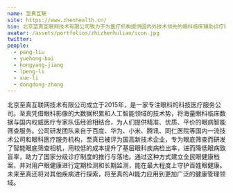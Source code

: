 ```yaml
---
name: 至真互联
site: https://www.zhenhealth.cn/
bio: 北京至真互联网技术有限公司致力于为医疗机构提供国内外技术领先的眼科临床辅助诊疗综合解决方案
avatar: /assets/portfolios/zhizhenhulian/icon.jpg
twitter: 
people:
  - peng-liu
  - yuehong-bai
  - hongyang-jiang
  - lpeng-li
  - xue-li
  - dongdong-zhang
---
```

北京至真互联网技术有限公司成立于2015年，是一家专注眼科的科技医疗服务公司。至真凭借眼科影像的大数据积累和人工智能领域的技术势，将海量眼科临床数据与国内权威医疗专家队伍经验相结合，为人们提供精准、优质、平价的眼病智能筛查服务。公司研发团队来自于百度、华为、小米、腾讯、同仁医院等国内一流技术公司和眼科医疗服务机构，至真已被评为国高新技术企业，专为眼底筛查而研发了智能眼底筛查相机，用较低的成本提升了基层眼科疾病检出率，进而降低眼病致盲率，助力了国家分级诊疗制度的推行与落地。通过这种方式建立全民眼健康档案，并对用户眼健康进行定期检测和长期监测，能在最大程度上守护百姓眼健康。未来至真还将对其他疾病进行探索，将至真的AI能力应用到更加广泛的健康管理领域。
